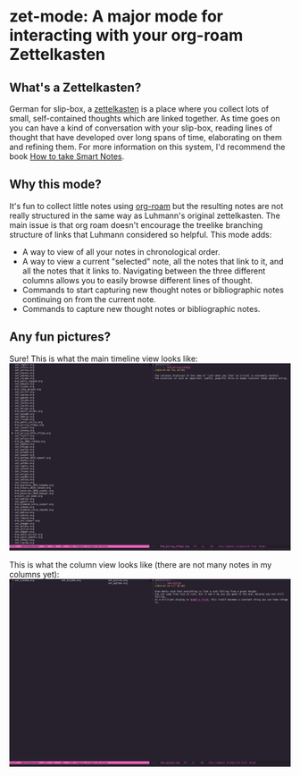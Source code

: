 # zet-mode: A major mode for interacting with your org-roam Zettelkasten

## What's a Zettelkasten?
German for slip-box, a [zettelkasten](https://en.wikipedia.org/wiki/Zettelkasten) is a place where you collect lots of small, self-contained thoughts which are linked together.
As time goes on you can have a kind of conversation with your slip-box, reading lines of thought that have developed over long spans of time, elaborating on them and refining them.
For more information on this system, I'd recommend the book [How to take Smart Notes](https://www.amazon.ca/dp/B09V5M8FR5?_encoding=UTF8&linkCode=gg2&linkId=891da1bd51bb4996052321caa069a587&tag=takesmartno0e-20&creative=9325&camp=1789).

## Why this mode?
It's fun to collect little notes using [org-roam](https://www.orgroam.com/) but the resulting notes are not really structured in the same way as Luhmann's original zettelkasten.
The main issue is that org roam doesn't encourage the treelike branching structure of links that Luhmann considered so helpful.
This mode adds:
- A way to view of all your notes in chronological order.
- A way to view a current "selected" note, all the notes that link to it, and all the notes that it links to. Navigating between the three different columns allows you to easily browse different lines of thought.
- Commands to start capturing new thought notes or bibliographic notes continuing on from the current note.
- Commands to capture new thought notes or bibliographic notes.

## Any fun pictures?
Sure! This is what the main timeline view looks like:
![All notes sorted chronologically](./media/linear.png "Chronological View")

This is what the column view looks like (there are not many notes in my columns yet):
![A small section of the slipbox](./media/columns.png "Column View")

